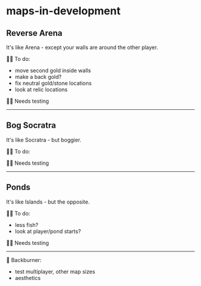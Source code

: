 # maps-in-development

## Reverse Arena
It's like Arena - except your walls are around the other player.

👨‍🔧 To do: 
- move second gold inside walls
- make a back gold?
- fix neutral gold/stone locations
- look at relic locations

👩‍🔬 Needs testing

---

## Bog Socratra
It's like Socratra - but boggier.

👨‍🔧 To do: 

👩‍🔬 Needs testing

----

## Ponds
It's like Islands - but the opposite. 

👨‍🔧 To do: 
- less fish?
- look at player/pond starts? 

👩‍🔬 Needs testing

---

🤷 Backburner:

- test multiplayer, other map sizes
- aesthetics